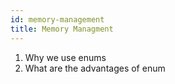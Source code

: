 ```yaml
---
id: memory-management
title: Memory Managment
---
```


1. Why we use enums
1. What are the advantages of enum